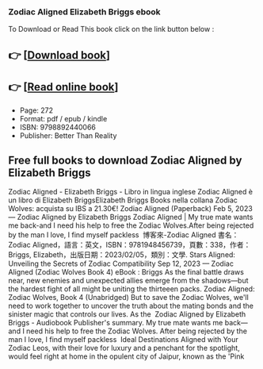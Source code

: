 ### Zodiac Aligned Elizabeth Briggs ebook

To Download or Read This book click on the link button below :

## 👉  [**[Download book](http://get-pdfs.com/download.php?group=book&from=github.com&id=700926&lnk=1065 "Download book")**]

## 👉  [**[Read online book](http://get-pdfs.com/download.php?group=book&from=github.com&id=700926&lnk=1065 "Read online book")**]


* Page: 272
* Format: pdf / epub / kindle
* ISBN: 9798892440066
* Publisher: Better Than Reality



## Free full books to download Zodiac Aligned by Elizabeth Briggs 



 Zodiac Aligned - Elizabeth Briggs - Libro in lingua inglese Zodiac Aligned è un libro di Elizabeth BriggsElizabeth Briggs Books nella collana Zodiac Wolves: acquista su IBS a 21.30€!
 Zodiac Aligned (Paperback) Feb 5, 2023 —
 Zodiac Aligned by Elizabeth Briggs Zodiac Aligned | My true mate wants me back-and I need his help to free the Zodiac Wolves.After being rejected by the man I love, I find myself packless 
 博客來-Zodiac Aligned 書名：Zodiac Aligned，語言：英文，ISBN：9781948456739，頁數：338，作者：Briggs, Elizabeth，出版日期：2023/02/05，類別：文學.
 Stars Aligned: Unveiling the Secrets of Zodiac Compatibility Sep 12, 2023 —
 Zodiac Aligned (Zodiac Wolves Book 4) eBook : Briggs As the final battle draws near, new enemies and unexpected allies emerge from the shadows—but the hardest fight of all might be uniting the thirteeen packs.
 Zodiac Aligned: Zodiac Wolves, Book 4 (Unabridged) But to save the Zodiac Wolves, we&#039;ll need to work together to uncover the truth about the mating bonds and the sinister magic that controls our lives. As the 
 Zodiac Aligned by Elizabeth Briggs - Audiobook Publisher&#039;s summary. My true mate wants me back—and I need his help to free the Zodiac Wolves. After being rejected by the man I love, I find myself packless 
 Ideal Destinations Aligned with Your Zodiac Leos, with their love for luxury and a penchant for the spotlight, would feel right at home in the opulent city of Jaipur, known as the &#039;Pink 





